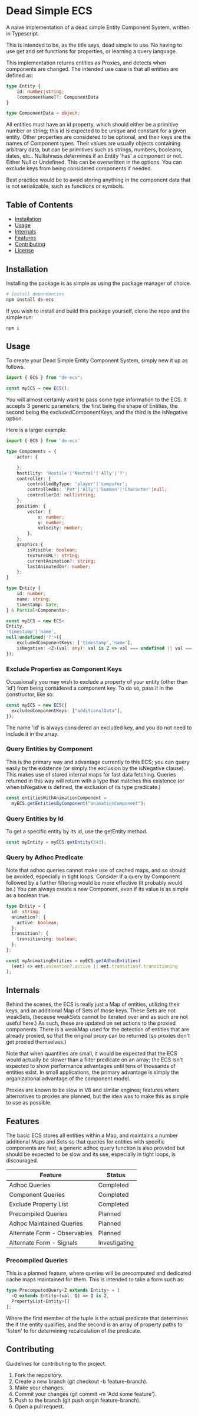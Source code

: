 # Dead Simple ECS

A naive implementation of a dead simple Entity Component System, written in Typescript.

This is intended to be, as the title says, dead simple to use. No having to use get and set functions for properties, or learning a query language.

This implementation returns entities as Proxies, and detects when components are changed. The intended use case is that all entities are defined as:

```ts
type Entity {
    id: number|string;
    [componentName]?: ComponentData
}

type ComponentData = object;
```

All entities must have an id property, which should either be a primitive number or string; this id is expected to be unique and constant for a given entity. Other properties are considered to be optional, and their keys are the names of Component types. Their values are usually objects containing arbitrary data, but can be primitives such as strings, numbers, booleans, dates, etc.. Nullishness determines if an Entity 'has' a component or not. Either Null or Undefined. This can be overwritten in the options. You can exclude keys from being considered components if needed.

Best practice would be to avoid storing anything in the component data that is not serializable, such as functions or symbols.

## Table of Contents

- [Installation](#installation)
- [Usage](#usage)
- [Internals](#internals)
- [Features](#features)
- [Contributing](#contributing)
- [License](#license)

## Installation

Installing the package is as simple as using the package manager of choice.

```bash
# Install dependencies
npm install ds-ecs
```

If you wish to install and build this package yourself, clone the repo and the simple run:

```bash
npm i
```

## Usage

To create your Dead Simple Entity Component System, simply new it up as follows.

```typescript
import { ECS } from "de-ecs";

const myECS = new ECS();
```

You will almost certainly want to pass some type information to the ECS. It accepts 3 generic parameters, the first being the shape of Entities, the second being the excludedComponentKeys, and the third is the isNegative option.

Here is a larger example:

```typescript
import { ECS } from 'de-ecs'

type Components = {
    actor: {

    };
    hostility: 'Hostile'|'Neutral'|'Ally'|'?';
    controller: {
        controlledByType: 'player'|'computer';
        controlledAs: 'Pet'|'Ally'|'Summon'|'Character'|null;
        controllerId: null|string;
    };
    position: {
        vector: {
            x: number;
            y: number;
            velocity: number;
        },
    };
    graphics:{
        isVisible: boolean;
        textureURL?: string;
        currentAnimation?: string;
        lastAnimatedOn?: number;
    };
}

type Entity {
    id: number;
    name: string;
    timestamp: Date;
} & Partial<Components>;

const myECS = new ECS<
Entity,
'timestamp'|'name',
null|undefined|'?'>({
    excludedComponentKeys: ['timestamp','name'],
    isNegative: <Z>(val: any): val is Z => val === undefined || val === null || val === '?'
});

```

### Exclude Properties as Component Keys

Occasionally you may wish to exclude a property of your entity (other than 'id') from being considered a component key. To do so, pass it in the constructor, like so:

```typescript
const myECS = new ECS({
  excludedComponentKeys: ["additionalData"],
});
```

The name 'id' is always considered an excluded key, and you do not need to include it in the array.

### Query Entities by Component

This is the primary way and advantage currently to this ECS; you can query easily by the existence (or simply the exclusion by the isNegative clause). This makes use of stored internal maps for fast data fetching. Queries returned in this way will return with a type that matches this existence (or when isNegative is defined, the exclusion of its type predicate.)

```typescript
const entitiesWithAnimationComponent =
  myECS.getEntitiesByComponent("animationComponent");
```

### Query Entities by Id

To get a specific entity by its id, use the getEntity method.

```typescript
const myEntity = myECS.getEntity(343);
```

### Query by Adhoc Predicate

Note that adhoc queries cannot make use of cached maps, and so should be avoided, especially in tight loops. Consider if a query by Component followed by a further filtering would be more effective (it probably would be.) You can always create a new Component, even if its value is as simple as a boolean true.

```typescript
type Entity = {
  id: string;
  animation?: {
    active: boolean;
  };
  transition?: {
    transitioning: boolean;
  };
};

const myAnimatingEntities = myECS.getAdhocEntities(
  (ent) => ent.animation?.active || ent.transition?.transitioning
);
```

## Internals

Behind the scenes, the ECS is really just a Map of entities, utilizing their keys, and an additional Map of Sets of those keys. These Sets are not weakSets, (because weakSets cannot be iterated over and as such are not useful here.) As such, these are updated on set actions to the proxied components. There is a weakMap used for the detection of entities that are already proxied, so that the original proxy can be returned (so proxies don't get proxied themselves.)

Note that when quantities are small, it would be expected that the ECS would actually be slower than a filter predicate on an array; the ECS isn't expected to show performance advantages until tens of thousands of entities exist. In small applications, the primary advantage is simply the organizational advantage of the component model.

Proxies are known to be slow in V8 and similar engines; features where alternatives to proxies are planned, but the idea was to make this as simple to use as possible.

## Features

The basic ECS stores all entities within a Map, and maintains a number additional Maps and Sets so that queries for
entities with specific components are fast; a generic adhoc query function is also provided but should be expected to be slow and its use, especially in tight loops, is discouraged.

| Feature                      | Status        |
| ---------------------------- | ------------- |
| Adhoc Queries                | Completed     |
| Component Queries            | Completed     |
| Exclude Property List        | Completed     |
| Precompiled Queries          | Planned       |
| Adhoc Maintained Queries     | Planned       |
| Alternate Form - Observables | Planned       |
| Alternate Form - Signals     | Investigating |

### Precompiled Queries

This is a planned feature, where queries will be precomputed and dedicated cache maps maintained for them. This is intended to take a form such as:

```typescript
type PrecomputedQuery<Z extends Entity> = [
  <Q extends Entity>(val: Q) => Q is Z,
  PropertyList<Entity>[]
];
```

Where the first member of the tuple is the actual predicate that determines the if the entity qualifies, and the second is an array of property paths to 'listen' to for determining recalculation of the predicate.

## Contributing

Guidelines for contributing to the project.

1. Fork the repository.
2. Create a new branch (git checkout -b feature-branch).
3. Make your changes.
4. Commit your changes (git commit -m 'Add some feature').
5. Push to the branch (git push origin feature-branch).
6. Open a pull request.
